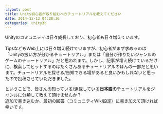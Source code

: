 ```yaml
---
layout: post
title: Unity初心者が取り組むべきチュートリアルを教えてください
date: 2014-12-12 04:28:36
categories: unity3d
---
```

<p>Unityのコミュニティは日々成長しており、初心者も日々増えています。<br><br>
TipsなどもWeb上には日々増え続けていますが、初心者がまず求めるのは<br>
「Unityの扱い方が分かるチュートリアル」または「自分が作りたいジャンルのゲームのチュートリアル」だと思われます。しかし、記事が増え続けているだけに、検索してヒットするのはたくさんあるチュートリアルのほんの一部だと思います。チュートリアルを探せる/告知できる場があると良いかもしれないと思ったので投稿させていただきました。<br></p>

<p>ということで、皆さんの知っている/連載している<strong>日本語の</strong>チュートリアルをジャンルに分類して教えて頂けませんか？<br>
追加で書き込むか、最初の回答（コミュニティWiki設定）に書き加えて頂ければ幸いです。</p>
